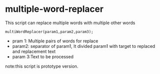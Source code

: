 # multiple-word-replacer

This script can replace multiple words with multiple other words

```
multiWordReplacer(param1,param2,param3);
```

 - pram 1: Multiple pairs of words for replace
 - param2: separator of param1, It divided param1 with target to replaced and replacement text
 - param 3:Text to be processed

note:this script is prototype version.
